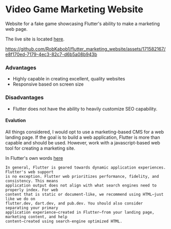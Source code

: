 # Video Game Marketing Website

Website for a fake game showcasing Flutter's ability to make a marketing web page.

The live site is located [here](https://deeps-website.web.app/).

https://github.com/RobKabob1/flutter_marketing_website/assets/171582167/e8f170ed-7179-4ec3-82c7-d6b5a08b943b

### Advantages
- Highly capable in creating excellent, quality websites
- Responsive based on screen size

### Disadvantages
- Flutter does not have the ability to heavily customize SEO capability.

#### Evalution
All things considered, I would opt to use a marketing-based CMS for a web landing page. If the goal is to build a web application, Flutter is more than capable and should be used. However, work with a javascript-based web tool for creating a marketing site.

In Flutter's own words [here](https://docs.flutter.dev/platform-integration/web/faq)

```
In general, Flutter is geared towards dynamic application experiences. Flutter's web support
is no exception. Flutter web prioritizes performance, fidelity, and consistency. This means
application output does not align with what search engines need to properly index. For web
content that is static or document-like, we recommend using HTML—just like we do on
flutter.dev, dart.dev, and pub.dev. You should also consider separating your primary
application experience—created in Flutter—from your landing page, marketing content, and help
content—created using search-engine optimized HTML.
```
